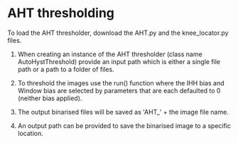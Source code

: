 # AHT thresholding
To load the AHT thresholder, download the AHT.py and the knee_locator.py files.

1) When creating an instance of the AHT thresholder (class name AutoHystThreshold) provide an input path which is either a single file path or a path to a folder of files.

2) To threshold the images use the run() function where the IHH bias and Window bias are selected by parameters that are each defaulted to 0 (neither bias applied).

3) The output binarised files will be saved as 'AHT_' + the image file name.

4) An output path can be provided to save the binarised image to a specific location.
